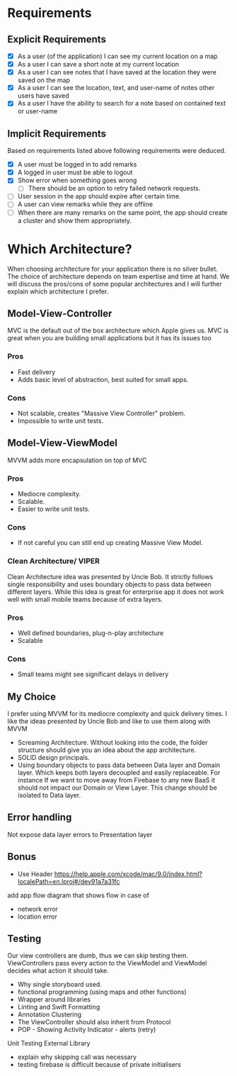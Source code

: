 # Requirements

## Explicit Requirements
- [x] As a user (of the application) I can see my current location on a map
- [x] As a user I can save a short note at my current location
- [x] As a user I can see notes that I have saved at the location they were saved on the map
- [x] As a user I can see the location, text, and user-name of notes other users have saved
- [x] As a user I have the ability to search for a note based on contained text or user-name

## Implicit Requirements
Based on requirements listed above following requirements were deduced.
- [x] A user must be logged in to add remarks
- [x] A logged in user must be able to logout
- [x] Show error when something goes wrong
    - [ ] There should be an option to retry failed network requests.
- [ ] User session in the app should expire after certain time. 
- [ ] A user can view remarks while they are offline
- [ ] When there are many remarks on the same point, the app should create a cluster and show them appropriately. 
    
# Which Architecture?

When choosing architecture for your application there is no silver bullet. The choice of architecture depends on team expertise and time at hand. We will discuss the pros/cons of some popular architectures and I will further explain which architecture I prefer.

## Model-View-Controller 
MVC is the default out of the box architecture which Apple gives us. MVC is great when you are building small applications but it has its issues too

### Pros
- Fast delivery
- Adds basic level of abstraction, best suited for small apps.
### Cons
- Not scalable, creates "Massive View Controller" problem.
- Impossible to write unit tests.

## Model-View-ViewModel
MVVM adds more encapsulation on top of MVC

### Pros
- Mediocre complexity.
- Scalable.
- Easier to write unit tests. 
### Cons
- If not careful you can still end up creating Massive View Model.

### Clean Architecture/ VIPER
Clean Architecture idea was presented by Uncle Bob. It strictly follows single responsibility and uses boundary objects to pass data between different layers. While this idea is great for enterprise app it does not work well with small mobile teams because of extra layers.

### Pros
- Well defined boundaries, plug-n-play architecture
- Scalable

### Cons
- Small teams might see significant delays in delivery 

## My Choice
I prefer using MVVM for its mediocre complexity and quick delivery times. I like the ideas presented by Uncle Bob and like to use them along with MVVM

- Screaming Architecture. Without looking into the code, the folder structure should give you an idea about the app architecture.
- SOLID design principals.
- Using boundary objects to pass data between Data layer and Domain layer. Which keeps both layers decoupled and easily replaceable. For instance If we want to move away from Firebase to any new BaaS it should not impact our Domain or View Layer. This change should be isolated to Data layer.


## Error handling
Not expose data layer errors to  Presentation layer

## Bonus
- Use Header https://help.apple.com/xcode/mac/9.0/index.html?localePath=en.lproj#/dev91a7a31fc

add app flow diagram that shows flow in case of 
 - network error
 - location error


## Testing

Our view controllers are dumb, thus we can skip testing them. ViewControllers pass every action to the ViewModel and ViewModel decides what action it should take.

 - Why single storyboard used.
 - functional programming (using maps and other functions)
 - Wrapper around libraries 
 - Linting and Swift Formatting 
 - Annotation Clustering 
- The ViewController should also inherit from Protocol
- POP - Showing Activity Indicator
            - alerts (retry)
            
Unit Testing External Library
 - explain why skipping call was necessary
  - testing firebase is difficult because of private initialisers 

            
